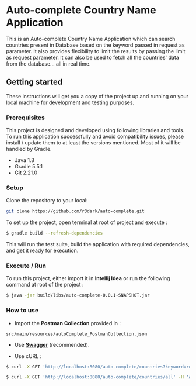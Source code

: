 # Auto-complete Country Name Application
This is an Auto-complete Country Name Application
which can search countries present in Database
based on the keyword passed in request as parameter.
It also provides flexibility to limit the results
by passing the limit as request parameter.
It can also be used to fetch all the countries' data
from the database... all in real time.

## Getting started
These instructions will get you a copy of 
the project up and running on your local 
machine for development and testing purposes.

### Prerequisites
This project is designed and developed 
using following libraries and tools.
To run this application successfully and
avoid compatibility issues, please 
install / update them to at least the 
versions mentioned. Most of it will be handled
by Gradle.
- Java 1.8
- Gradle 5.5.1
- Git 2.21.0

### Setup

Clone the repository to your local:

```sh
git clone https://github.com/r3dark/auto-complete.git
```

To set up the project, open terminal at root 
of project and execute : 

```sh
$ gradle build --refresh-dependencies
```

This will run the test suite, 
build the application with required dependencies, 
and get it ready for execution.

### Execute / Run
To run this project, either import it in
**Intellij Idea** or run the following command
at root of the project :

```sh
$ java -jar build/libs/auto-complete-0.0.1-SNAPSHOT.jar
```

### How to use
- Import the **Postman Collection** provided in : 

```
src/main/resources/autoComplete_PostmanCollection.json
```

- Use [**Swagger**](http://localhost:8080/auto-complete/swagger-ui.html) (recommended).

- Use cURL :

```sh
$ curl -X GET 'http://localhost:8080/auto-complete/countries?keyword=ro&limit=5' -H 'Accept: application/json'
```
```sh
$ curl -X GET 'http://localhost:8080/auto-complete/countries/all' -H 'Accept: application/json'
```
